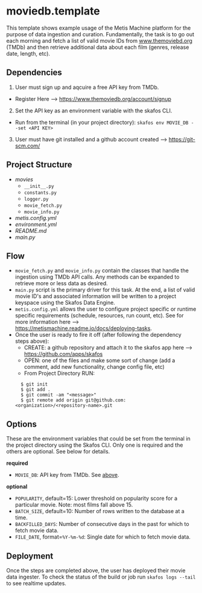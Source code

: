 # moviedb.template
This template shows example usage of the Metis Machine platform for the purpose of data ingestion and curation. Fundamentally, the task is to go out each morning and fetch a list of valid movie IDs from www.themoviebd.org (TMDb) and then retrieve additional data about each film (genres, release date, length, etc).

## Dependencies
1. User must sign up and aqcuire a free API key from TMDb.
  - Register Here --> https://www.themoviedb.org/account/signup
2. Set the API key as an environment variable with the skafos CLI.
  - Run from the terminal (in your project directory): `skafos env MOVIE_DB --set <API KEY>`
3. User must have git installed and a github account created --> https://git-scm.com/

## Project Structure
- *movies*
  - `__init__.py`
  - `constants.py`
  - `logger.py`
  - `movie_fetch.py`
  - `movie_info.py`
- *metis.config.yml*
- *environment.yml*
- *README.md*
- *main.py*

## Flow
- `movie_fetch.py` and `movie_info.py` contain the classes that handle the ingestion using TMDb API calls. Any methods can be expanded to retrieve more or less data as desired. 
- `main.py` script is the primary driver for this task. At the end, a list of valid movie ID's and associated information will be written to a project keyspace using the Skafos Data Engine.
- `metis.config.yml` allows the user to configure project specific or runtime specific requirements (schedule, resources, run count, etc). See for more information here --> https://metismachine.readme.io/docs/deploying-tasks.
- Once the user is ready to fire it off (after following the dependency steps above):
  - CREATE: a github repository and attach it to the skafos app here --> https://github.com/apps/skafos
  - OPEN: one of the files and make some sort of change (add a comment, add new functionality, change config file, etc)
  - From Project Directory RUN: 
  ```
    $ git init
    $ git add .
    $ git commit -am "<message>"
    $ git remote add origin git@github.com:<organization>/<repository-name>.git
   ```

## Options
These are the environment variables that could be set from the terminal in the project directory using the Skafos CLI. 
Only one is required and the others are optional. See below for details.

**required**
- `MOVIE_DB`: API key from TMDb. See [above](#Dependencies).

**optional**
- `POPULARITY`, default=15: Lower threshold on popularity score for a particular movie. Note: most films fall above 15.
- `BATCH_SIZE`, default=10:  Number of rows written to the database at a time.
- `BACKFILLED_DAYS`: Number of consecutive days in the past for which to fetch movie data.
- `FILE_DATE`, format=`%Y-%m-%d`: Single date for which to fetch movie data.

## Deployment
Once the steps are completed above, the user has deployed their movie data ingester. To check the status of the build or job run `skafos logs --tail` to see realtime updates.


